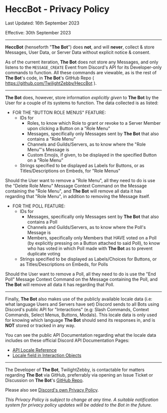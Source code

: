 # HeccBot - Privacy Policy
Last Updated: 16th September 2023

Effective: 30th September 2023

---

**HeccBot** (henseforth "**The Bot**") does __not__, and will __never__, collect & store Messages, User Data, or Server Data without explicit notice & consent.

As of the current iteration, **The Bot** does not store any Messages, and only listens to the `MESSAGE_CREATE` Event from Discord's API for its Developer-only commands to function. All these commands are viewable, as is the rest of **The Bot**'s code, in **The Bot**'s GitHub Repo ( https://github.com/TwilightZebby/HeccBot ).

---

**The Bot** does, however, store information *explicitly given* to **The Bot** by the User for a couple of its systems to function. The data collected is as listed:

- FOR THE "BUTTON ROLE MENUS" FEATURE:
  - IDs for
    - Roles, to know which Role to grant or revoke to a Server Member upon clicking a Button on a "Role Menu"
    - Messages, specifically only Messages sent by **The Bot** that also contains a "Role Menu"
    - Channels and Guilds/Servers, as to know where the "Role Menu"'s Message is
    - Custom Emojis, if given, to be displayed in the specified Button on a "Role Menu"
  - Strings specified to be displayed as Labels for Buttons, or as Titles/Descriptions on Embeds, for "Role Menus"

Should the User want to remove a "Role Menu", all they need to do is use the "Delete Role Menu" Message Context Command on the Message containing the "Role Menu", and **The Bot** will remove all data it has regarding that "Role Menu", in addition to removing the Message itself.

- FOR THE POLL FEATURE:
  - IDs for
    - Messages, specifically only Messages sent by **The Bot** that also contains a Poll
    - Channels and Guilds/Servers, as to know where the Poll's Message is
    - Members, specifically only Members that HAVE voted on a Poll (by explicitly pressing on a Button attached to said Poll), to know who has voted in which Poll made with **The Bot** as to prevent duplicate voting
  - Strings specified to be displayed as Labels/Choices for Buttons, or as Titles/Descriptions on Embeds, for Polls

Should the User want to remove a Poll, all they need to do is use the "End Poll" Message Context Command on the Message containing the Poll, and **The Bot** will remove all data it has regarding that Poll.

---

Finally, **The Bot** also makes use of the publicly available locale data (i.e: what language Users and Servers have set) Discord sends to all Bots using Discord's public API for "Interactions" (e.g: Slash Commands, Context Commands, Select Menus, Buttons, Modals). This locale data is only used for knowing which language **The Bot** should send its responses in, and is __NOT__ stored or tracked in any way.

You can see the public API Documentation regarding what the locale data includes on these official Discord API Documentation Pages:
- [API Locale Reference](https://discord.com/developers/docs/reference#locales)
- [Locale field in Interaction Objects](https://discord.com/developers/docs/interactions/receiving-and-responding#interaction-object)

---

The Developer of **The Bot**, TwilightZebby, is contactable for matters regarding **The Bot** via GitHub, preferrably via opening an Issue Ticket or Discussion on **The Bot**'s [GitHub Repo](https://github.com/TwilightZebby/HeccBot).

Please also see [Discord's own Privacy Policy](https://discord.com/privacy).

*This Privacy Policy is subject to change at any time. A suitable notification system for privacy policy updates will be added to the Bot in the future.*

